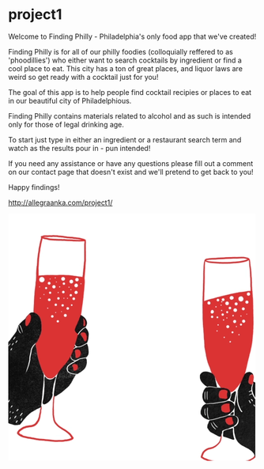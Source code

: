 # project1

Welcome to Finding Philly - Philadelphia's only food app that we've created!

Finding Philly is for all of our philly foodies (colloquially reffered to as 'phoodillies') who either want to search cocktails by ingredient or find a cool place to eat. This city has a ton of great places, and liquor laws are weird so get ready with a cocktail just for you!

The goal of this app is to help people find cocktail recipies or places to eat in our beautiful city of Philadelphious.

Finding Philly contains materials related to alcohol and as such is intended only for those of legal drinking age. 

To start just type in either an ingredient or a restaurant search term and watch as the results pour in - pun intended!

If you need any assistance or have any questions please fill out a comment on our contact page that doesn't exist and we'll pretend to get back to you!

Happy findings!

http://allegraanka.com/project1/

![Cheers_Gif](assets/images/cheers.gif) 